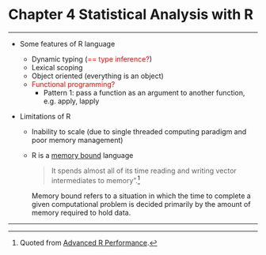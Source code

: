 # Chapter 4 Statistical Analysis with R

---

- Some features of R language

  * Dynamic typing (<font color='red'>== type inference?</font>)
  * Lexical scoping
  * Object oriented (everything is an object)
  * <font color='red'>Functional programming?</font>
    + Pattern 1: pass a function as an argument to another function, e.g. apply, lapply

- Limitations of R

  * Inability to scale (due to single threaded computing paradigm and poor memory management)
  * R is a [memory bound](https://en.wikipedia.org/wiki/Memory_bound_function) language 

    >It spends almost all of its time reading and writing vector intermediates to memory”.[^R_is_memory_bound]

    Memory bound refers to a situation in which the time to complete a given computational problem is decided primarily by the amount of memory required to hold data. 

---

[^R_is_memory_bound]: Quoted from [Advanced R Performance](http://adv-r.had.co.nz/Performance.html).